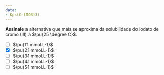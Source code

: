 ```yaml
---
data:
- Kps(Cr(IO3)3)
---
```


**Assinale** a alternativa que mais se aproxima da solubilidade do iodato de cromo (III) a $\pu{25 \degree C}$.

- [ ] $\pu{11 mmol.L-1}$
- [x] $\pu{21 mmol.L-1}$
- [ ] $\pu{31 mmol.L-1}$
- [ ] $\pu{41 mmol.L-1}$
- [ ] $\pu{51 mmol.L-1}$